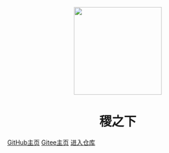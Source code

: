 <p align="center">
<img src="https://docsify.js.org/_media/icon.svg" width="200" height="200"/>
</p>
<h1 align="center">稷之下</h1>

[GitHub主页](https://github.com/wisesliu/wisesliu)    [Gitee主页](https://gitee.com/aliuputin/wisesliu)   [进入仓库](#稷之下) 

